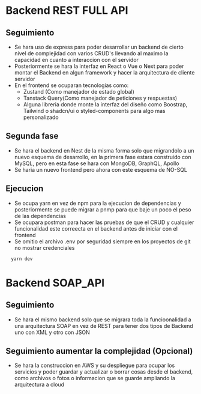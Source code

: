 # Backend REST FULL API

## Seguimiento 

- Se hara uso de express para poder desarrollar un backend de cierto nivel de complejidad con varios CRUD's llevando al maximo la capacidad en cuanto a interaccion con el servidor
- Posteriormente se hara la interfaz en React o Vue o Next para poder montar el Backend en algun framework y hacer la arquitectura de cliente servidor
- En el frontend se ocuparan tecnologias como:
  - Zustand (Como manejador de estado global)
  - Tanstack Query(Como manejador de peticiones y respuestas)
  - Alguna libreria donde monte la interfaz del diseño como Boostrap, Tailwind o shadcn/ui o styled-components para algo mas personalizado

## Segunda fase
- Se hara  el backend en Nest de la misma forma solo que migrandolo a un nuevo esquema de desarrollo, en la primera fase estara construido con MySQL, pero en esta fase se hara con MongoDB, GraphQL, Apollo
- Se haria un nuevo frontend pero ahora con este esquema de NO-SQL

## Ejecucion
- Se ocupa yarn en vez de npm para la ejecucion de dependencias y posteriormente se puede migrar a pnmp para que baje un poco el peso de las dependencias
- Se ocupara postman para hacer las pruebas de que el CRUD y cualquier funcionalidad este correecta en el backend antes de iniciar con el frontend
- Se omitio el archivo .env por seguridad siempre en los proyectos de git no mostrar credenciales

```bash
  yarn dev
```

# Backend SOAP_API

## Seguimiento
- Se hara el mismo backend solo que se migrara toda la funcioonalidad a una arquitectura SOAP en vez de REST para tener dos tipos de Backend uno con XML y otro con JSON

## Seguimiento aumentar la complejidad (Opcional)
- Se hara la construccion en AWS y su despliegue para ocupar los servicios y poder guardar y actualizar o borrar cosas desde el backend, como archivos o fotos o informacion que se guarde ampliando la arquitectura a cloud
